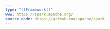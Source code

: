 ```yaml
---
type: "[[Framework]]"
www: https://spark.apache.org/
source_code: https://github.com/apache/spark
---
```

